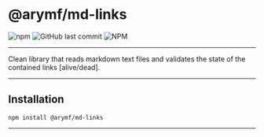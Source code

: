# @arymf/md-links
![npm](https://img.shields.io/npm/v/@arymf/md-links) ![GitHub last commit](https://img.shields.io/github/last-commit/AryMF/GDL004-md-links) ![NPM](https://img.shields.io/npm/l/@arymf/md-links)

---
Clean library that reads markdown text files and validates the state of the contained links [alive/dead].

---

## Installation

	npm install @arymf/md-links

---

